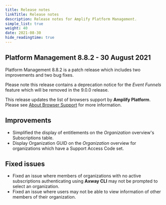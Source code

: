 ```yaml
---
title: Release notes
linkTitle: Release notes
description: Release notes for Amplify Platform Management.
simple_list: true
weight: 40
date: 2021-08-30
hide_readingtime: true
---
```


## Platform Management 8.8.2 - 30 August 2021

Platform Management 8.8.2 is a patch release which includes two improvements and two bug fixes.

Please note this release contains a deprecation notice for the _Event Funnels_ feature which will be removed in the 9.0.0 release.

This release updates the list of browsers support by **Amplify Platform**. Please see [About Browser Support](https://platform.axway.com/browser) for more information.

## Improvements

* Simplified the display of entitlements on the _Organization_ overview's Subscriptions table.
* Display Organization GUID on the _Organization_ overview for organizations which have a Support Access Code set.

## Fixed issues

* Fixed an issue where members of organizations with no active subscriptions authenticating using **Axway CLI** may not be prompted to select an organization.
* Fixed an issue where users may not be able to view information of other members of their organization.

